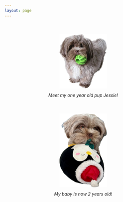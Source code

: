 ```yaml
---
layout: page
---
```


<!-- No Title -->

<div class="image-container" style="text-align: center; margin-top: 50px;">
  <img src="/images/jessie.jpeg" alt="My Pup" style="max-width: 30%;">
  <p style="text-align: center; font-style: italic; margin-top: 10px;">Meet my one year old pup Jessie!</p>
</div>


<div class="image-container" style="text-align: center; margin-top: 50px;">
  <img src="/images/jessie2.PNG" alt="My Pup" style="max-width: 30%;">
  <p style="text-align: center; font-style: italic; margin-top: 10px;">My baby is now 2 years old!</p>
</div>
